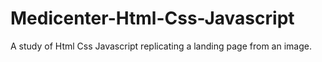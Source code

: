 # Medicenter-Html-Css-Javascript
A study of Html Css Javascript replicating a landing page from an image.
